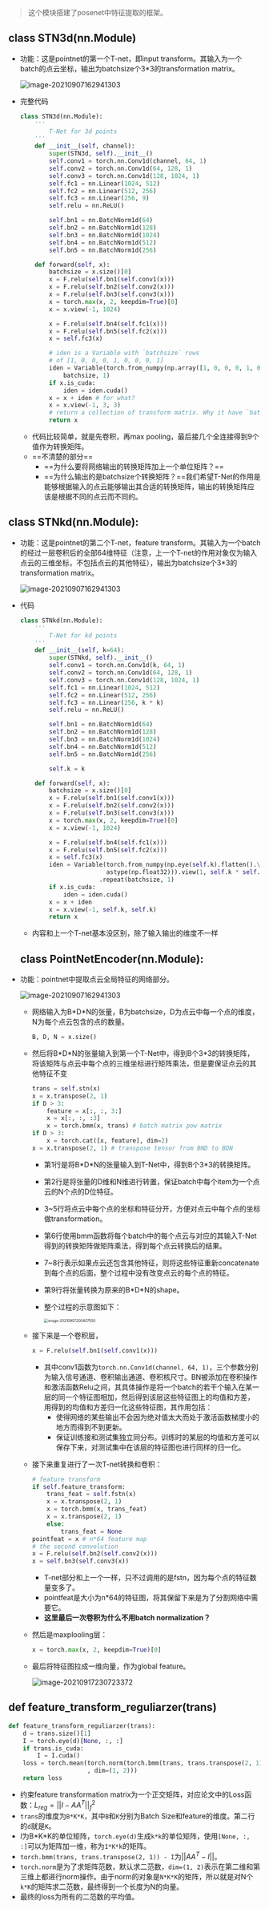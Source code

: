 >这个模块搭建了posenet中特征提取的框架。

## class STN3d(nn.Module)

- 功能：这是pointnet的第一个T-net，即input transform。其输入为一个batch的点云坐标，输出为batchsize个3*3的transformation matrix。

  ![image-20210907162941303](img/pointnet_utils.assets/image-20210907162941303.png)

- 完整代码

  ```python
  class STN3d(nn.Module):
      '''
          T-Net for 3d points
      '''
      def __init__(self, channel):
          super(STN3d, self).__init__()
          self.conv1 = torch.nn.Conv1d(channel, 64, 1)
          self.conv2 = torch.nn.Conv1d(64, 128, 1)
          self.conv3 = torch.nn.Conv1d(128, 1024, 1)
          self.fc1 = nn.Linear(1024, 512)
          self.fc2 = nn.Linear(512, 256)
          self.fc3 = nn.Linear(256, 9)
          self.relu = nn.ReLU()
  
          self.bn1 = nn.BatchNorm1d(64)
          self.bn2 = nn.BatchNorm1d(128)
          self.bn3 = nn.BatchNorm1d(1024)
          self.bn4 = nn.BatchNorm1d(512)
          self.bn5 = nn.BatchNorm1d(256)
  
      def forward(self, x):
          batchsize = x.size()[0]
          x = F.relu(self.bn1(self.conv1(x)))
          x = F.relu(self.bn2(self.conv2(x)))
          x = F.relu(self.bn3(self.conv3(x)))
          x = torch.max(x, 2, keepdim=True)[0]
          x = x.view(-1, 1024)
  
          x = F.relu(self.bn4(self.fc1(x)))
          x = F.relu(self.bn5(self.fc2(x)))
          x = self.fc3(x)
  
          # iden is a Variable with `batchsize` rows 
          # of [1, 0, 0, 0, 1, 0, 0, 0, 1]
          iden = Variable(torch.from_numpy(np.array([1, 0, 0, 0, 1, 0, 0, 0, 1]).astype(np.float32))).view(1, 9).repeat(
              batchsize, 1)
          if x.is_cuda:
              iden = iden.cuda()
          x = x + iden # for what?
          x = x.view(-1, 3, 3)
          # return a collection of transform matrix. Why it have `batchsize` rows?
          return x
  
  ```

  - 代码比较简单，就是先卷积，再max pooling，最后接几个全连接得到9个值作为转换矩阵。
  - ==不清楚的部分==
    - ==为什么要将网络输出的转换矩阵加上一个单位矩阵？==
    - ==为什么输出的是batchsize个转换矩阵？==我们希望T-Net的作用是能够根据输入的点云能够输出其合适的转换矩阵，输出的转换矩阵应该是根据不同的点云而不同的。

## class STNkd(nn.Module):

- 功能：这是pointnet的第二个T-net，feature transform。其输入为一个batch的经过一层卷积后的全部64维特征（注意，上一个T-net的作用对象仅为输入点云的三维坐标，不包括点云的其他特征），输出为batchsize个3*3的transformation matrix。

  ![image-20210907162941303](img/pointnet_utils.assets/image-20210907162941303.png)

- 代码

  ```python
  class STNkd(nn.Module):
      '''
          T-Net for kd points
      '''
      def __init__(self, k=64):
          super(STNkd, self).__init__()
          self.conv1 = torch.nn.Conv1d(k, 64, 1)
          self.conv2 = torch.nn.Conv1d(64, 128, 1)
          self.conv3 = torch.nn.Conv1d(128, 1024, 1)
          self.fc1 = nn.Linear(1024, 512)
          self.fc2 = nn.Linear(512, 256)
          self.fc3 = nn.Linear(256, k * k)
          self.relu = nn.ReLU()
  
          self.bn1 = nn.BatchNorm1d(64)
          self.bn2 = nn.BatchNorm1d(128)
          self.bn3 = nn.BatchNorm1d(1024)
          self.bn4 = nn.BatchNorm1d(512)
          self.bn5 = nn.BatchNorm1d(256)
  
          self.k = k
  
      def forward(self, x):
          batchsize = x.size()[0]
          x = F.relu(self.bn1(self.conv1(x)))
          x = F.relu(self.bn2(self.conv2(x)))
          x = F.relu(self.bn3(self.conv3(x)))
          x = torch.max(x, 2, keepdim=True)[0]
          x = x.view(-1, 1024)
  
          x = F.relu(self.bn4(self.fc1(x)))
          x = F.relu(self.bn5(self.fc2(x)))
          x = self.fc3(x)
          iden = Variable(torch.from_numpy(np.eye(self.k).flatten().\
                          astype(np.float32))).view(1, self.k * self.k)\
          				.repeat(batchsize, 1)
          if x.is_cuda:
              iden = iden.cuda()
          x = x + iden
          x = x.view(-1, self.k, self.k)
          return x
  ```

  - 内容和上一个T-net基本没区别，除了输入输出的维度不一样

  ## class PointNetEncoder(nn.Module):

- 功能：pointnet中提取点云全局特征的网络部分。

  ![image-20210907162941303](img/pointnet_utils.assets/image-20210907162941303.png)

  - 网络输入为B\*D\*N的张量，B为batchsize，D为点云中每一个点的维度，N为每个点云包含的点的数量。

    ```python
    B, D, N = x.size()
    ```

  - 然后将B\*D\*N的张量输入到第一个T-Net中，得到B个3*3的转换矩阵，将该矩阵与点云中每个点的三维坐标进行矩阵乘法，但是要保证点云的其他特征不变

    ```python
    trans = self.stn(x)
    x = x.transpose(2, 1)
    if D > 3:
        feature = x[:, :, 3:]
        x = x[:, :, :3]
        x = torch.bmm(x, trans) # batch matrix pow matrix
    if D > 3:
        x = torch.cat([x, feature], dim=2)
    x = x.transpose(2, 1) # transpose tensor from BND to BDN
    ```

    - 第1行是将B\*D\*N的张量输入到T-Net中，得到B个3*3的转换矩阵。

    - 第2行是将张量的D维和N维进行转置，保证batch中每个item为一个点云的N个点的D位特征。

    - 3~5行将点云中每个点的坐标和特征分开，方便对点云中每个点的坐标做transformation。

    - 第6行使用bmm函数将每个batch中的每个点云与对应的其输入T-Net得到的转换矩阵做矩阵乘法，得到每个点云转换后的结果。

    - 7~8行表示如果点云还包含其他特征，则将这些特征重新concatenate到每个点的后面，整个过程中没有改变点云的每个点的特征。

    - 第9行将张量转换为原来的B\*D\*N的shape。

    - 整个过程的示意图如下：

      <img src="img/pointnet_utils.assets/image-20210907200407550.png" alt="image-20210907200407550" style="zoom:50%;" />

  - 接下来是一个卷积层，

    ```python
    x = F.relu(self.bn1(self.conv1(x)))
    ```

    - 其中conv1函数为`torch.nn.Conv1d(channel, 64, 1)`，三个参数分别为输入信号通道、卷积输出通道、卷积核尺寸。BN被添加在卷积操作和激活函数Relu之间，其具体操作是将一个batch的若干个输入在某一层的同一个特征图相加，然后得到该层这些特征图上的均值和方差，用得到的均值和方差归一化这些特征图，其作用包括：
      - 使得网络的某些输出不会因为绝对值太大而处于激活函数梯度小的地方而得到不到更新。
      - 保证训练接和测试集独立同分布。训练时的某层的均值和方差可以保存下来，对测试集中在该层的特征图也进行同样的归一化。
  
  - 接下来重复进行了一次T-net转换和卷积：
  
    ```python
    # feature transform
    if self.feature_transform:
        trans_feat = self.fstn(x)
        x = x.transpose(2, 1)
        x = torch.bmm(x, trans_feat)
        x = x.transpose(2, 1)
        else:
            trans_feat = None
    pointfeat = x # n*64 feature map
    # the second convolution
    x = F.relu(self.bn2(self.conv2(x)))
    x = self.bn3(self.conv3(x))
    ```
  
    - T-net部分和上一个一样，只不过调用的是fstn，因为每个点的特征数量变多了。
    - pointfeat是大小为n*64的特征图，将其保留下来是为了分割网络中需要它。
    - **这里最后一次卷积为什么不用batch normalization？**
  
  - 然后是maxplooling层：
  
    ```python
    x = torch.max(x, 2, keepdim=True)[0]
    ```
  
  - 最后将特征图拉成一维向量，作为global feature。
  
    ![image-20210917230723372](img/pointnet_utils.assets/image-20210917230723372.png)

## def feature_transform_reguliarzer(trans)

```python
def feature_transform_reguliarzer(trans):
    d = trans.size()[1]
    I = torch.eye(d)[None, :, :]
    if trans.is_cuda:
        I = I.cuda()
    loss = torch.mean(torch.norm(torch.bmm(trans, trans.transpose(2, 1)) - I
                      , dim=(1, 2)))
    return loss
```

- 约束feature transformation matrix为一个正交矩阵，对应论文中的Loss函数：$L_{reg}=||I-AA^T||^2_f$
- `trans`的维度为`B*K*K`，其中`B`和`K`分别为Batch Size和feature的维度。第二行的`d`就是`K`。
- $I$为B\*K\*K的单位矩阵，`torch.eye(d)`生成`k*k`的单位矩阵，使用`[None, :, :]`可以为矩阵加一维，称为`1*K*k`的矩阵。
- `torch.bmm(trans, trans.transpose(2, 1)) - I`为$||AA^T-I||$​​ 。
- `torch.norm`是为了求矩阵范数，默认求二范数，`dim=(1, 2)`表示在第二维和第三维上都进行norm操作。由于norm的对象是`N*K*K`的矩阵，所以就是对N个`k*K`的矩阵求二范数，最终得到一个长度为N的向量。
- 最终的loss为所有的二范数的平均值。



